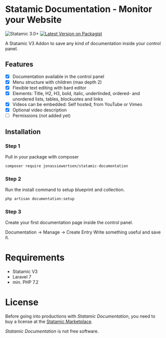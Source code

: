# Statamic Documentation - Monitor your Website
![Statamic 3.0+](https://img.shields.io/badge/Statamic-3.0+-FF269E?style=for-the-badge&link=https://statamic.com)
[![Latest Version on Packagist](https://img.shields.io/packagist/v/jonassiewertsen/statamic-oh-dear.svg?style=for-the-badge)](https://packagist.org/packages/jonassiewertsen/statamic-oh-dear)

A Statamic V3 Addon to save any kind of documentation inside your control panel.

## Features
- [x] Documentation available in the control panel
- [x] Menu structure with children (max depth 2)
- [x] Flexible text editing with bard editor
- [x] Elements: Title, H2, H3, bold, italic, underlinded, ordered- and unordered lists, tables, blockuotes and links
- [x] Videos can be embedded: Self hosted, from YouTube or Vimeo
- [x] Optional video description
- [ ] Permissions (not added yet)

## Installation
### Step 1
Pull in your package with composer
```bash
composer require jonassiewertsen/statamic-documentation
```

### Step 2
Run the install command to setup blueprint and collection.
```bash
php artisan documentation:setup
```

### Step 3
Create your first documentation page inside the control panel. 

Documentation -> Manage -> Create Entry
Write something useful and save it. 

# Requirements
- Statamic V3
- Laravel 7
- min. PHP 7.2

# License 

Before going into productions with *Statamic Documentation*, you need to buy a license at the [Statamic Marketplace](https://statamic.com/marketplace/addons/oh-dear). 

*Statamic Documentation* is not free software. 
